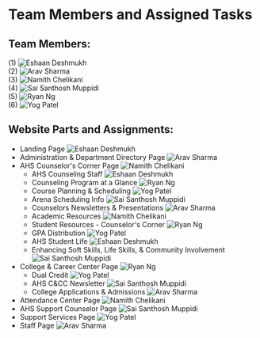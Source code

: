 # Team Members and Assigned Tasks

## Team Members:
(1) ![Eshaan Deshmukh](https://img.shields.io/badge/Eshaan%20Deshmukh-ff5733?style=for-the-badge&labelColor=black) <br/>
(2) ![Arav Sharma](https://img.shields.io/badge/Arav%20Sharma-1e90ff?style=for-the-badge&labelColor=black) <br/>
(3) ![Namith Chelikani](https://img.shields.io/badge/Namith%20Chelikani-3357ff?style=for-the-badge&labelColor=black) <br/>
(4) ![Sai Santhosh Muppidi](https://img.shields.io/badge/Sai%20Santhosh%20Muppidi-ff33a8?style=for-the-badge&labelColor=black) <br/>
(5) ![Ryan Ng](https://img.shields.io/badge/Ryan%20Ng-ffd333?style=for-the-badge&labelColor=black) <br/>
(6) ![Yog Patel](https://img.shields.io/badge/Yog%20Patel-8d33ff?style=for-the-badge&labelColor=black)

## Website Parts and Assignments:
- Landing Page ![Eshaan Deshmukh](https://img.shields.io/badge/Eshaan%20Deshmukh-ff5733?style=flat-square&labelColor=black)
- Administration & Department Directory Page ![Arav Sharma](https://img.shields.io/badge/Arav%20Sharma-33ff57?style=flat-square&labelColor=black)
- AHS Counselor's Corner Page ![Namith Chelikani](https://img.shields.io/badge/Namith%20Chelikani-3357ff?style=flat-square&labelColor=black)
    - AHS Counseling Staff ![Eshaan Deshmukh](https://img.shields.io/badge/Eshaan%20Deshmukh-ff5733?style=flat-square&labelColor=black)
    - Counseling Program at a Glance ![Ryan Ng](https://img.shields.io/badge/Ryan%20Ng-ffd333?style=flat-square&labelColor=black)
    - Course Planning & Scheduling ![Yog Patel](https://img.shields.io/badge/Yog%20Patel-8d33ff?style=flat-square&labelColor=black)
    - Arena Scheduling Info ![Sai Santhosh Muppidi](https://img.shields.io/badge/Sai%20Santhosh%20Muppidi-ff33a8?style=flat-square&labelColor=black)
    - Counselors Newsletters & Presentations ![Arav Sharma](https://img.shields.io/badge/Arav%20Sharma-33ff57?style=flat-square&labelColor=black)
    - Academic Resources ![Namith Chelikani](https://img.shields.io/badge/Namith%20Chelikani-3357ff?style=flat-square&labelColor=black)
    - Student Resources - Counselor's Corner ![Ryan Ng](https://img.shields.io/badge/Ryan%20Ng-ffd333?style=flat-square&labelColor=black)
    - GPA Distribution ![Yog Patel](https://img.shields.io/badge/Yog%20Patel-8d33ff?style=flat-square&labelColor=black)
    - AHS Student Life ![Eshaan Deshmukh](https://img.shields.io/badge/Eshaan%20Deshmukh-ff5733?style=flat-square&labelColor=black)
    - Enhancing Soft Skills, Life Skills, & Community Involvement ![Sai Santhosh Muppidi](https://img.shields.io/badge/Sai%20Santhosh%20Muppidi-ff33a8?style=flat-square&labelColor=black)
- College & Career Center Page ![Ryan Ng](https://img.shields.io/badge/Ryan%20Ng-ffd333?style=flat-square&labelColor=black)
    - Dual Credit ![Yog Patel](https://img.shields.io/badge/Yog%20Patel-8d33ff?style=flat-square&labelColor=black)
    - AHS C&CC Newsletter ![Sai Santhosh Muppidi](https://img.shields.io/badge/Sai%20Santhosh%20Muppidi-ff33a8?style=flat-square&labelColor=black)
    - College Applications & Admissions ![Arav Sharma](https://img.shields.io/badge/Arav%20Sharma-33ff57?style=flat-square&labelColor=black)
- Attendance Center Page ![Namith Chelikani](https://img.shields.io/badge/Namith%20Chelikani-3357ff?style=flat-square&labelColor=black)
- AHS Support Counselor Page ![Sai Santhosh Muppidi](https://img.shields.io/badge/Sai%20Santhosh%20Muppidi-ff33a8?style=flat-square&labelColor=black)
- Support Services Page ![Yog Patel](https://img.shields.io/badge/Yog%20Patel-8d33ff?style=flat-square&labelColor=black)
- Staff Page ![Arav Sharma](https://img.shields.io/badge/Arav%20Sharma-33ff57?style=flat-square&labelColor=black)
